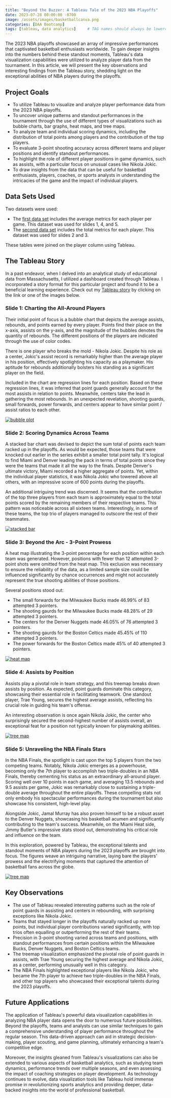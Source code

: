 ```yaml
---
title: "Beyond the Buzzer: A Tableau Tale of the 2023 NBA Playoffs"
date: 2023-07-28 00:00:00 -0700
image: /assets/images/basketballcanva.png
categories: [DAA Bootcamp]
tags: [tableau, data analytics]     # TAG names should always be lowercase
---
```




The 2023 NBA playoffs showcased an array of impressive performances that captivated basketball enthusiasts worldwide. To gain deeper insights into the numbers behind these standout moments, Tableau's data visualization capabilities were utilized to analyze player data from the tournament. In this article, we will present the key observations and interesting findings from the Tableau story, shedding light on the exceptional abilities of NBA players during the playoffs.
## Project Goals
* To utilize Tableau to visualize and analyze player performance data from the 2023 NBA playoffs.
* To uncover unique patterns and standout performances in the tournament through the use of different types of visualizations such as bubble charts, bar graphs, heat maps, and tree maps.
* To analyze team and individual scoring dynamics, including the distribution of total points among players and the contribution of the top players.
* To evaluate 3-point shooting accuracy across different teams and player positions and identify standout performances.
* To highlight the role of different player positions in game dynamics, such as assists, with a particular focus on unusual cases like Nikola Jokic.
* To draw insights from the data that can be useful for basketball enthusiasts, players, coaches, or sports analysts in understanding the intricacies of the game and the impact of individual players.

## Data Sets Used
Two datasets were used:
* The [first data set](https://www.basketball-reference.com/playoffs/NBA_2023_per_game.html) includes the average metrics for each player per game. This dataset was used for slides 1, 4, and 5.
* The [second data set](https://www.basketball-reference.com/playoffs/NBA_2023_totals.html) includes the total metrics for each player. This dataset was used for slides 2 and 3.

These tables were joined on the player column using Tableau.
## The Tableau Story

In a past endeavor, when I delved into an analytical study of educational data from Massachusetts, I utilized a dashboard created through Tableau. I incorporated a story format for this particular project and found it to be a beneficial learning experience. Check out my [Tableau story](https://public.tableau.com/app/profile/reid.glaze/viz/2023NBAPlayoffsAnalysis/FullStory) by clicking on the link or one of the images below.

### Slide 1: Charting the All-Around Players


Their initial point of focus is a bubble chart that depicts the average assists, rebounds, and points earned by every player. Points find their place on the x-axis, assists on the y-axis, and the magnitude of the bubbles denotes the quantity of rebounds. The different positions of the players are indicated through the use of color codes.

There is one player who breaks the mold - Nikola Jokic. Despite his role as a center, Jokic's assist record is remarkably higher than the average player in his position, effectively spotlighting his capacity as a playmaker. His aptitude for rebounds additionally bolsters his standing as a significant player on the field.

Included in the chart are regression lines for each position. Based on these regression lines, it was inferred that point guards generally account for the most assists in relation to points. Meanwhile, centers take the lead in gathering the most rebounds. In an unexpected revelation, shooting guards, small forwards, power forwards, and centers appear to have similar point / assist ratios to each other.

[![bubble plot](/assets/images/bubbleplot.png)](https://public.tableau.com/views/2023NBAPlayoffsAnalysis/FullStory?:language=en-US&:display_count=n&:origin=viz_share_link)

### Slide 2: Scoring Dynamics Across Teams

A stacked bar chart was devised to depict the sum total of points each team racked up in the playoffs. As would be expected, those teams that were knocked out earlier in the series exhibit a smaller total point tally. It's logical to find Miami and Denver leading the pack in terms of total points since they were the teams that made it all the way to the finals. Despite Denver's ultimate victory, Miami recorded a higher aggregate of points. Yet, within the individual player statistics, it was Nikola Jokic who towered above all others, with an impressive score of 600 points during the playoffs.


An additional intriguing trend was discerned. It seems that the contribution of the top three players from each team is approximately equal to the total points scored by the remaining members of their respective teams. This pattern was noticeable across all sixteen teams. Interestingly, in some of these teams, the top trio of players managed to outscore the rest of their teammates.


[![stacked bar](/assets/images/stackedbar.png)](https://public.tableau.com/views/2023NBAPlayoffsAnalysis/FullStory?:language=en-US&:display_count=n&:origin=viz_share_link)

### Slide 3: Beyond the Arc - 3-Point Prowess


A heat map illustrating the 3-point percentage for each position within each team was generated. However, positions with fewer than 12 attempted 3-point shots were omitted from the heat map. This exclusion was necessary to ensure the reliability of the data, as a limited sample size could be influenced significantly by chance occurrences and might not accurately represent the true shooting abilities of those positions.

Several positions stood out:
* The small forwards for the Milwaukee Bucks made  46.99% of 83 attempted 3 pointers.
* The shooting gaurds for the Milwaukee Bucks made 48.28% of 29 attempted 3 pointers.
* The centers for the Denver Nuggets made 46.05% of 76 attempted 3 pointers.
* The shooting gaurds for the Boston Celtics made 45.45% of 110 attempted 3 pointers.
* The power forwards for the Boston Celtics made 45% of 40 attempted 3 pointers.
  

[![heat map](/assets/images/heatmap.png)](https://public.tableau.com/views/2023NBAPlayoffsAnalysis/FullStory?:language=en-US&:display_count=n&:origin=viz_share_link)

### Slide 4: Assists by Position


Assists play a pivotal role in team strategy, and this treemap breaks down assists by position. As expected, point guards dominate this category, showcasing their essential role in facilitating teamwork. One standout player, Trae Young, secures the highest average assists, reflecting his crucial role in guiding his team's offense.

An interesting observation is once again Nikola Jokic, the center who surprisingly secured the second-highest number of assists overall, an exceptional feat for a position not typically known for playmaking abilities.

[![tree map](/assets/images/treemap.png)](https://public.tableau.com/views/2023NBAPlayoffsAnalysis/FullStory?:language=en-US&:display_count=n&:origin=viz_share_link)

### Slide 5: Unraveling the NBA Finals Stars


In the NBA Finals, the spotlight is cast upon the top 5 players from the two competing teams. Notably, Nikola Jokic emerges as a powerhouse, becoming only the 7th player to accomplish two triple-doubles in an NBA Finals, thereby cementing his status as an extraordinary all-around player. Scoring well over 10 points in each game, and averaging 13.5 rebounds and 9.5 assists per game, Jokic was remarkably close to sustaining a triple-double average throughout the entire playoffs. These compelling stats not only embody his spectacular performances during the tournament but also showcase his consistent, high-level play.

Alongside Jokic, Jamal Murray has also proven himself to be a robust asset to the Denver Nuggets, showcasing his basketball acumen and significantly contributing to the team's success. Meanwhile, on the Miami Heat side, Jimmy Butler's impressive stats stood out, demonstrating his critical role and influence on the team.

In this exploration, powered by Tableau, the exceptional talents and standout moments of NBA players during the 2023 playoffs are brought into focus. The figures weave an intriguing narrative, laying bare the players' prowess and the electrifying moments that captured the attention of basketball fans across the globe.

[![tree map](/assets/images/topplayers.png)](https://public.tableau.com/views/2023NBAPlayoffsAnalysis/FullStory?:language=en-US&:display_count=n&:origin=viz_share_link)

## Key Observations
* The use of Tableau revealed interesting patterns such as the role of point guards in assisting and centers in rebounding, with surprising exceptions like Nikola Jokic.
* Teams that stayed longer in the playoffs naturally racked up more points, but individual player contributions varied significantly, with top trios often equalling or outperforming the rest of their teams.
* Precision in 3-point shooting varied across teams and positions, with standout performances from certain positions within the Milwaukee Bucks, Denver Nuggets, and Boston Celtics teams.
* The treemap visualization emphasized the pivotal role of point guards in assists, with Trae Young securing the highest average and Nikola Jokic, as a center, performing unusually well in this category.
* The NBA Finals highlighted exceptional players like Nikola Jokic, who became the 7th player to achieve two triple-doubles in the NBA Finals, and other top players who showcased their exceptional talents during the 2023 playoffs.


## Future Applications

The application of Tableau's powerful data visualization capabilities in analyzing NBA player data opens the door to numerous future possibilities. Beyond the playoffs, teams and analysts can use similar techniques to gain a comprehensive understanding of player performance throughout the regular season. This data-driven approach can aid in strategic decision-making, player scouting, and game planning, ultimately enhancing a team's competitive edge.

Moreover, the insights gleaned from Tableau's visualizations can also be extended to various aspects of basketball analytics, such as studying team dynamics, performance trends over multiple seasons, and even assessing the impact of coaching strategies on player development. As technology continues to evolve, data visualization tools like Tableau hold immense promise in revolutionizing sports analytics and providing deeper, data-backed insights into the world of professional basketball.
